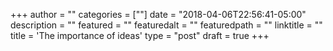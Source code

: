+++
author = ""
categories = [""]
date = "2018-04-06T22:56:41-05:00"
description = ""
featured = ""
featuredalt = ""
featuredpath = ""
linktitle = ""
title = 'The importance of ideas'
type = "post"
draft = true
+++
